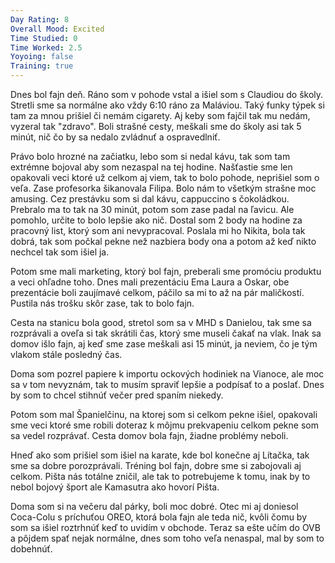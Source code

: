 ```yaml
---
Day Rating: 8
Overall Mood: Excited
Time Studied: 0
Time Worked: 2.5
Yoyoing: false
Training: true
---
```

Dnes bol fajn deň. Ráno som v pohode vstal a išiel som s Claudiou do školy. Stretli sme sa normálne ako vždy 6:10 ráno za Maláviou. Taký funky týpek si tam za mnou prišiel či nemám cigarety. Aj keby som fajčil tak mu nedám, vyzeral tak "zdravo". Boli strašné cesty, meškali sme do školy asi tak 5 minút, nič čo by sa nedalo zvládnuť a ospravedlniť.

Právo bolo hrozné na začiatku, lebo som si nedal kávu, tak som tam extrémne bojoval aby som nezaspal na tej hodine. Našťastie sme len opakovali veci ktoré už celkom aj viem, tak to bolo pohode, neprišiel som o veľa. Zase profesorka šikanovala Filipa. Bolo nám to všetkým strašne moc amusing. Cez prestávku som si dal kávu, cappuccino s čokoládkou. Prebralo ma to tak na 30 minút, potom som zase padal na ľavicu. Ale pomohlo, určite to bolo lepšie ako nič. Dostal som 2 body na hodine za pracovný list, ktorý som ani nevypracoval. Poslala mi ho Nikita, bola tak dobrá, tak som počkal pekne než nazbiera body ona a potom až keď nikto nechcel tak som išiel ja.

Potom sme mali marketing, ktorý bol fajn, preberali sme promóciu produktu a veci ohľadne toho. Dnes mali prezentáciu Ema Laura a Oskar, obe prezentácie boli zaujímavé celkom, páčilo sa mi to až na pár maličkostí. Pustila nás trošku skôr zase, tak to bolo fajn.

Cesta na stanicu bola good, stretol som sa v MHD s Danielou, tak sme sa rozprávali a oveľa si tak skrátili čas, ktorý sme museli čakať na vlak. Inak sa domov išlo fajn, aj keď sme zase meškali asi 15 minút, ja neviem, čo je tým vlakom stále posledný čas.

Doma som pozrel papiere k importu ockových hodiniek na Vianoce, ale moc sa v tom nevyznám, tak to musím spraviť lepšie a podpísať to a poslať. Dnes by som to chcel stihnúť večer pred spaním niekedy.

Potom som mal Španielčinu, na ktorej som si celkom pekne išiel, opakovali sme veci ktoré sme robili doteraz k môjmu prekvapeniu celkom pekne som sa vedel rozprávať. Cesta domov bola fajn, žiadne problémy neboli.

Hneď ako som prišiel som išiel na karate, kde bol konečne aj Lítačka, tak sme sa dobre porozprávali. Tréning bol fajn, dobre sme si zabojovali aj celkom. Pišta nás totálne zničil, ale tak to potrebujeme k tomu, inak by to nebol bojový šport ale Kamasutra ako hovorí Pišta.

Doma som si na večeru dal párky, boli moc dobré. Otec mi aj doniesol Coca-Colu s príchuťou OREO, ktorá bola fajn ale teda nič, kvôli čomu by som sa išiel roztrhnúť keď to uvidím v obchode. Teraz sa ešte učím do OVB a pôjdem spať nejak normálne, dnes som toho veľa nenaspal, mal by som to dobehnúť.